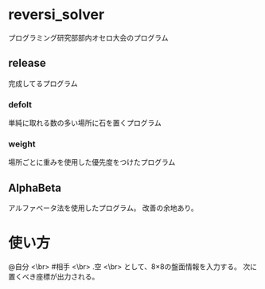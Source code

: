 # reversi_solver
プログラミング研究部部内オセロ大会のプログラム
## release
完成してるプログラム
### defolt
単純に取れる数の多い場所に石を置くプログラム
### weight
場所ごとに重みを使用した優先度をつけたプログラム
## AlphaBeta
アルファベータ法を使用したプログラム。
改善の余地あり。

# 使い方
@自分 <\br>
#相手 <\br>
.空 <\br>
として、8×8の盤面情報を入力する。 
次に置くべき座標が出力される。
